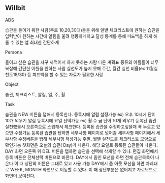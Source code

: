 ## Willbit
ADS

습관을 들이기 위한 사람(주로 10,20,30대)들을 위해 일별 체크리스트에 원하는 습관을 입력받아 원하는 시간에 알림을 울려 행동하게하고 달성 통계를 통해 피드백을 하게 해줄 수 있는 앱 
최대한 간단하게

Persona

들이고 싶은 습관을 자꾸 까먹어서 하지 못하는 사람
다른 계획표 종류의 어플들이 너무 복잡해 간단한 어플을 원하는 사람
실천도가 높지 못해 주간, 월간 실천 비율(ex 11월실천도18/30) 등 피드백을 할 수 있는 자료가 필요한 사람

Object

습관, 체크리스트, 알림, 일, 주, 월

Task

습관을 NEW 버튼을 탭해서 등록한다.
등록시에 알림 설정가능
ex) 오후 10시에 단어 10개 외우기 알림
등록시에 요일 선택가능 
ex) 월 수 금 단어 10개 외우기
등록된 습관 실천했을시 오른쪽으로 스윕해서 체크한다.
등록된 습관을 수정하고싶을때 꾹 누르고 있으면 수정가능
등록된 습관을 탭하면 세부사항 페이지로 넘어감
세부사항 페이지에서 세부사항 수정버튼을 탭해 세부사항 작성가능
주별, 월별 실천도를 체크리스트 모양으로 확인가능
첫화면은 오늘의 습관( Day)가 나온다.
해당 요일로 등록된 습관들이 나온다.
DAY 화면 오른쪽 위 DEL 버튼을 탭하면 습관을 선택해 삭제할 수 있다.
편집 화면에서 등록 버튼은 전체선택 버튼으로 바뀐다.
DAY에서 줌인 모션을 하면 전체 습관목록이 나온다
이 때 상단의 버튼은 그대로 있고 사용 가능
DAY에서 줌 아웃 모션을 하면 차례대로 WEEK, MONTH 화면으로 이동할 수 있다.
이 때 상단부분은 없어지고 가로모드로 화면이 보여진다.

